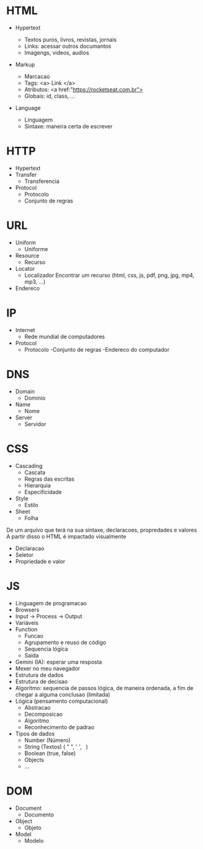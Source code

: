 # HTML

- Hypertext
    - Textos puros, livros, revistas, jornais
    - Links: acessar outros documantos
    - Imagengs, videos, audios

- Markup
    - Marcacao
    - Tags: &lt;a&gt; Link &lt;/a&gt;
    - Atributos: <a href:"https://rocketseat.com.br">
    - Globais: id, class, ...

- Language
    - Linguagem
    - Sintaxe: maneira certa de escrever


# HTTP

- Hypertext
- Transfer
    - Transferencia
- Protocol
    - Protocolo
    - Conjunto de regras

# URL

- Uniform
    - Uniforme
- Resource
    - Recurso
- Locator
    - Localizador
Encontrar um recurso (html, css, js, pdf, png, jpg, mp4, mp3, ...)
- Endereco

# IP

- Internet
    - Rede mundial de computadores
- Protocol
    - Protocolo
    -Conjunto de regras
-Endereco do computador

# DNS

- Domain
    - Dominio
- Name 
    - Nome
- Server
    - Servidor 

# CSS

- Cascading
    - Cascata
    - Regras das escritas
    - Hierarquia
    - Especificidade
- Style
    - Estilo
- Sheet
    - Folha

De um arquivo que terá na sua sintaxe, declaracoes, propredades e valores
A partir disso o HTML é impactado visualmente

- Declaracao
- Seletor
- Propriedade e valor

# JS

- Linguagem de programacao
- Browsers
- Input -> Process -> Output 
- Variáveis
- Function
    - Funcao
    - Agrupamento e reuso de código
    - Sequencia lógica
    - Saída
- Gemini (IA): esperar uma resposta
- Mexer no meu navegador
- Estrutura de dados
- Estrutura de decisao
- Algoritmo: sequencia de passos lógica, de maneira ordenada, a fim de chegar a alguma conclusao (limitada)
- Lógica (pensamento computacional)
    - Abstracao
    - Decomposicao
    - Algoritmo
    - Reconhecimento de padrao
- Tipos de dados
    - Number (Número)
    - String (Textos) ( " ", ' ', ` `)
    - Boolean (true, false)
    - Objects
    - ...

# DOM

- Document
    - Documento
- Object
    - Objeto
- Model
    - Modelo